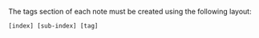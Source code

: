 The tags section of each note must be created using  the following layout:

```
[index] [sub-index] [tag]
```
